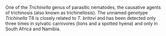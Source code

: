 [//]: # (Created by ./bin/manage_files.pl from ./species/Trichinella_t8/Trichinella_t8.about.html on Thu Jun 11 13:46:22 2020)
One of the _Trichinella_ genus of parasitic nematodes, the causative agents of trichinosis (also known as trichinellosis). The unnamed genotype _Trichinella_ T8 is closely related to _T. britovi_ and has been detected only three times in sylvatic carnivores (lions and a spotted hyena) and only in South Africa and Namibia.
